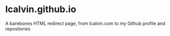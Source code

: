 # lcalvin.github.io
A barebones HTML redirect page, from lcalvin.com to my Github profile and repositories
